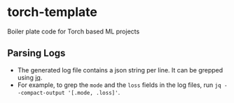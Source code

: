 # torch-template
Boiler plate code for Torch based ML projects

## Parsing Logs

* The generated log file contains a json string per line. It can be grepped using [jq](https://stedolan.github.io/jq/).
* For example, to grep the `mode` and the `loss` fields in the log files, run `jq --compact-output '[.mode, .loss]'`.

